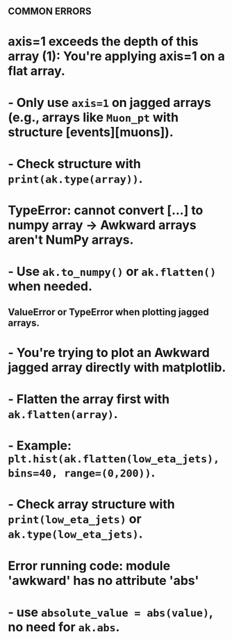 ## COMMON ERRORS

# axis=1 exceeds the depth of this array (1): You're applying axis=1 on a flat array.
#             - Only use `axis=1` on jagged arrays (e.g., arrays like `Muon_pt` with structure [events][muons]).
#             - Check structure with `print(ak.type(array))`.

# TypeError: cannot convert [...] to numpy array → Awkward arrays aren't NumPy arrays.
#             - Use `ak.to_numpy()` or `ak.flatten()` when needed.

## ValueError or TypeError when plotting jagged arrays.
#             - You're trying to plot an Awkward jagged array directly with matplotlib.
#             - Flatten the array first with `ak.flatten(array)`.
#             - Example: `plt.hist(ak.flatten(low_eta_jets), bins=40, range=(0,200))`.
#             - Check array structure with `print(low_eta_jets)` or `ak.type(low_eta_jets)`.

# Error running code: module 'awkward' has no attribute 'abs'
#             - use `absolute_value = abs(value)`, no need for `ak.abs`.

